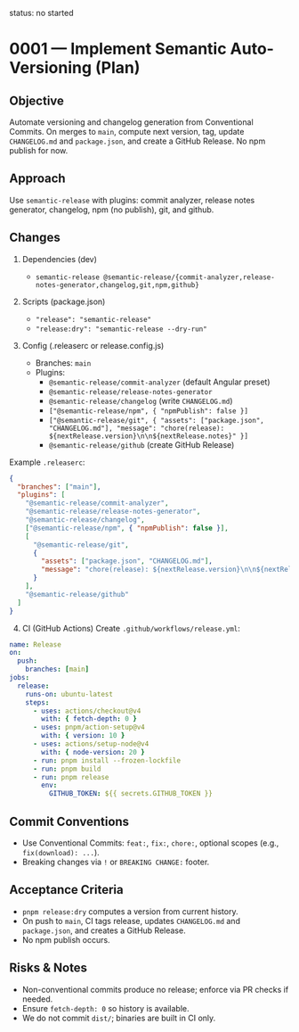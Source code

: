 status: no started

# 0001 — Implement Semantic Auto-Versioning (Plan)

## Objective

Automate versioning and changelog generation from Conventional Commits. On merges to `main`, compute next version, tag, update `CHANGELOG.md` and `package.json`, and create a GitHub Release. No npm publish for now.

## Approach

Use `semantic-release` with plugins: commit analyzer, release notes generator, changelog, npm (no publish), git, and github.

## Changes

1. Dependencies (dev)
   - `semantic-release @semantic-release/{commit-analyzer,release-notes-generator,changelog,git,npm,github}`

2. Scripts (package.json)
   - `"release": "semantic-release"`
   - `"release:dry": "semantic-release --dry-run"`

3. Config (.releaserc or release.config.js)
   - Branches: `main`
   - Plugins:
     - `@semantic-release/commit-analyzer` (default Angular preset)
     - `@semantic-release/release-notes-generator`
     - `@semantic-release/changelog` (write `CHANGELOG.md`)
     - `["@semantic-release/npm", { "npmPublish": false }]`
     - `["@semantic-release/git", { "assets": ["package.json", "CHANGELOG.md"], "message": "chore(release): ${nextRelease.version}\n\n${nextRelease.notes}" }]`
     - `@semantic-release/github` (create GitHub Release)

Example `.releaserc`:

```json
{
  "branches": ["main"],
  "plugins": [
    "@semantic-release/commit-analyzer",
    "@semantic-release/release-notes-generator",
    "@semantic-release/changelog",
    ["@semantic-release/npm", { "npmPublish": false }],
    [
      "@semantic-release/git",
      {
        "assets": ["package.json", "CHANGELOG.md"],
        "message": "chore(release): ${nextRelease.version}\n\n${nextRelease.notes}"
      }
    ],
    "@semantic-release/github"
  ]
}
```

4. CI (GitHub Actions)
   Create `.github/workflows/release.yml`:

```yaml
name: Release
on:
  push:
    branches: [main]
jobs:
  release:
    runs-on: ubuntu-latest
    steps:
      - uses: actions/checkout@v4
        with: { fetch-depth: 0 }
      - uses: pnpm/action-setup@v4
        with: { version: 10 }
      - uses: actions/setup-node@v4
        with: { node-version: 20 }
      - run: pnpm install --frozen-lockfile
      - run: pnpm build
      - run: pnpm release
        env:
          GITHUB_TOKEN: ${{ secrets.GITHUB_TOKEN }}
```

## Commit Conventions

- Use Conventional Commits: `feat:`, `fix:`, `chore:`, optional scopes (e.g., `fix(download): ...`).
- Breaking changes via `!` or `BREAKING CHANGE:` footer.

## Acceptance Criteria

- `pnpm release:dry` computes a version from current history.
- On push to `main`, CI tags release, updates `CHANGELOG.md` and `package.json`, and creates a GitHub Release.
- No npm publish occurs.

## Risks & Notes

- Non-conventional commits produce no release; enforce via PR checks if needed.
- Ensure `fetch-depth: 0` so history is available.
- We do not commit `dist/`; binaries are built in CI only.
